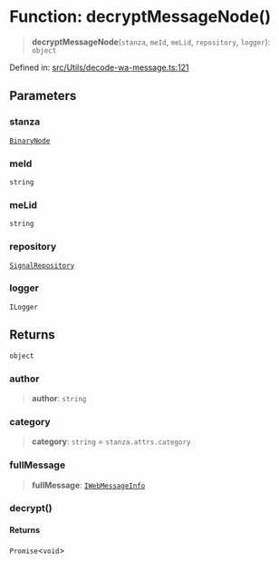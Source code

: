 # Function: decryptMessageNode()

> **decryptMessageNode**(`stanza`, `meId`, `meLid`, `repository`, `logger`): `object`

Defined in: [src/Utils/decode-wa-message.ts:121](https://github.com/Fokusdotid/Baileys/blob/e5a24e138f3b69cf124e0406999e537d5c9a6c18/src/Utils/decode-wa-message.ts#L121)

## Parameters

### stanza

[`BinaryNode`](../type-aliases/BinaryNode.md)

### meId

`string`

### meLid

`string`

### repository

[`SignalRepository`](../type-aliases/SignalRepository.md)

### logger

`ILogger`

## Returns

`object`

### author

> **author**: `string`

### category

> **category**: `string` = `stanza.attrs.category`

### fullMessage

> **fullMessage**: [`IWebMessageInfo`](../namespaces/proto/interfaces/IWebMessageInfo.md)

### decrypt()

#### Returns

`Promise`\<`void`\>
